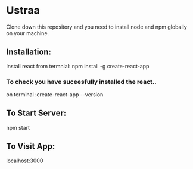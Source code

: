 # Ustraa
Clone down this repository and you need to install node and npm globally on your machine.
 
## Installation:
Install react from termnial:
npm install -g create-react-app

### To check you have suceesfully installed the react..
on terminal :create-react-app --version

## To Start Server:
npm start

## To Visit App:

localhost:3000
